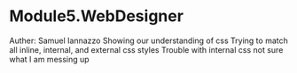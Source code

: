 # Module5.WebDesigner
Auther: Samuel Iannazzo
Showing our understanding of css
Trying to match all inline, internal, and external css styles
Trouble with internal css not sure what I am messing up

